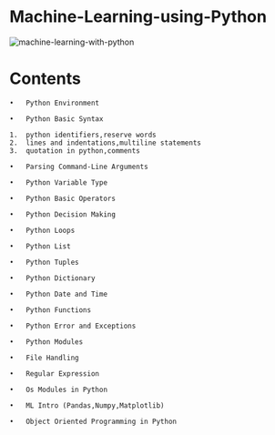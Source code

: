 # Machine-Learning-using-Python
![machine-learning-with-python](https://user-images.githubusercontent.com/29937202/41456775-21aecb7e-709f-11e8-8734-2f9baa51cc72.png)
# Contents
~~~
•	Python Environment

•	Python Basic Syntax

1.	python identifiers,reserve words
2.	lines and indentations,multiline statements
3.	quotation in python,comments

•	Parsing Command-Line Arguments

•	Python Variable Type

•	Python Basic Operators

•	Python Decision Making

•	Python Loops

•	Python List

•	Python Tuples

•	Python Dictionary

•	Python Date and Time

•	Python Functions

•	Python Error and Exceptions

•	Python Modules

•	File Handling

•	Regular Expression

•	Os Modules in Python

•	ML Intro (Pandas,Numpy,Matplotlib)

•	Object Oriented Programming in Python
